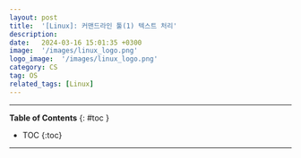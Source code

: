```yaml
---
layout: post
title:  '[Linux]: 커맨드라인 툴(1) 텍스트 처리'
description: 
date:   2024-03-16 15:01:35 +0300
image:  '/images/linux_logo.png'
logo_image:  '/images/linux_logo.png'
category: CS
tag: OS
related_tags: [Linux]
---
```


---
**Table of Contents**
{: #toc }
*  TOC
{:toc}
---
